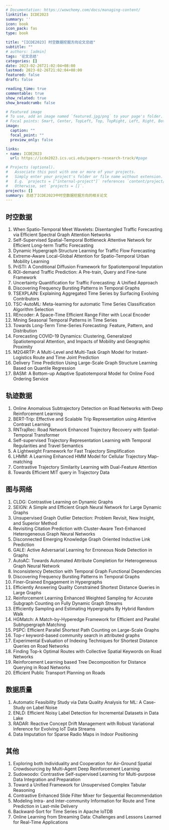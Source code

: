 ```yaml
---
# Documentation: https://wowchemy.com/docs/managing-content/
linktitle: ICDE2023
summary: ''
icon: book
icon_pack: fas
type: book

title: "[ICDE2023] 时空数据挖掘方向论文总结"
subtitle: ""
# authors: [admin]
tags: '论文总结'
categories: []
date: 2023-02-26T21:02:04+08:00
lastmod: 2023-02-26T21:02:04+08:00
featured: false
draft: false

reading_time: true
commentable: true
show_related: true
show_breadcrumb: false

# Featured image
# To use, add an image named `featured.jpg/png` to your page's folder.
# Focal points: Smart, Center, TopLeft, Top, TopRight, Left, Right, BottomLeft, Bottom, BottomRight.
image:
  caption: ""
  focal_point: ""
  preview_only: false

links:
- name: ICDE2023
  url: https://icde2023.ics.uci.edu/papers-research-track/#page

# Projects (optional).
#   Associate this post with one or more of your projects.
#   Simply enter your project's folder or file name without extension.
#   E.g. `projects = ["internal-project"]` references `content/project/deep-learning/index.md`.
#   Otherwise, set `projects = []`.
projects: []
summary: 总结了ICDE2023中时空数据挖掘方向的相关论文
---
```


## 时空数据

1. When Spatio-Temporal Meet Wavelets: Disentangled Traffic Forecasting via Efficient Spectral Graph Attention Networks
2. Self-Supervised Spatial-Temporal Bottleneck Attentive Network for Efficient Long-term Traffic Forecasting
3. Dynamic Hypergraph Structure Learning for Traffic Flow Forecasting
4. Extreme-Aware Local-Global Attention for Spatio-Temporal Urban Mobility Learning
5. PriSTI: A Conditional Diffusion Framework for Spatiotemporal Imputation
6. ROI-demand Traffic Prediction: A Pre-train, Query and Fine-tune Framework
7. Uncertainty Quantification for Traffic Forecasting: A Unified Approach
8. Discovering Frequency Bursting Patterns in Temporal Graphs
9. TSEXPLAIN: Explaining Aggregated Time Series by Surfacing Evolving Contributors
10. TSC-AutoML: Meta-learning for automatic Time Series Classification Algorithm Selection
11. REncoder: A Space-Time Efficient Range Filter with Local Encoder
12. Mining Seasonal Temporal Patterns in Time Series
13. Towards Long-Term Time-Series Forecasting: Feature, Pattern, and Distribution
14. Forecasting COVID-19 Dynamics: Clustering, Generalized Spatiotemporal Attention, and Impacts of Mobility and Geographic Proximity
15. M2G4RTP: A Multi-Level and Multi-Task Graph Model for Instant-Logistics Route and Time Joint Prediction
16. Delivery Time Prediction Using Large-Scale Graph Structure Learning Based on Quantile Regression
17. BASM: A Bottom-up Adaptive Spatiotemporal Model for Online Food Ordering Service

## 轨迹数据

1. Online Anomalous Subtrajectory Detection on Road Networks with Deep Reinforcement Learning
2. BERT-Trip: Effective and Scalable Trip Representation using Attentive Contrast Learning
3. RNTrajRec: Road Network Enhanced Trajectory Recovery with Spatial-Temporal Transformer
4. Self-supervised Trajectory Representation Learning with Temporal Regularities and Travel Semantics
5. A Lightweight Framework for Fast Trajectory Simplification
6. LHMM: A Learning Enhanced HMM Model for Cellular Trajectory Map-matching
7. Contrastive Trajectory Similarity Learning with Dual-Feature Attention
8. Towards Efficient MIT query in Trajectory Data

## 图与网络

1. CLDG: Contrastive Learning on Dynamic Graphs
2. SEIGN: A Simple and Efficient Graph Neural Network for Large Dynamic Graphs
3. Unsupervised Graph Outlier Detection: Problem Revisit, New Insight, and Superior Method
4. Revisiting Citation Prediction with Cluster-Aware Text-Enhanced Heterogeneous Graph Neural Networks
5. Disconnected Emerging Knowledge Graph Oriented Inductive Link Prediction
6. GALE: Active Adversarial Learning for Erroneous Node Detection in Graphs
7. AutoAC: Towards Automated Attribute Completion for Heterogeneous Graph Neural Network
8. Inconsistency Detection with Temporal Graph Functional Dependencies
9. Discovering Frequency Bursting Patterns in Temporal Graphs
10. Finer-Grained Engagement in Hypergraphs
11. Efficiently Answering Quality Constrained Shortest Distance Queries in Large Graphs
12. Reinforcement Learning Enhanced Weighted Sampling for Accurate Subgraph Counting on Fully Dynamic Graph Streams
13. Efficiently Sampling and Estimating Hypergraphs By Hybrid Random Walk
14. HGMatch: A Match-by-Hyperedge Framework for Efficient and Parallel Subhypergraph Matching
15. PSPC: Efficient Parallel Shortest Path Counting on Large-Scale Graphs
16. Top-r keyword-based community search in attributed graphs
17. Experimental Evaluation of Indexing Techniques for Shortest Distance Queries on Road Networks
18. Finding Top-k Optimal Routes with Collective Spatial Keywords on Road Networks
19. Reinforcement Learning based Tree Decomposition for Distance Querying in Road Networks
20. Efficient Public Transport Planning on Roads

## 数据质量

1. Automatic Feasibility Study via Data Quality Analysis for ML: A Case-Study on Label Noise
2. ENLD: Efficient Noisy Label Detection for Incremental Datasets in Data Lake
3. RADAR: Reactive Concept Drift Management with Robust Variational Inference for Evolving IoT Data Streams
4. Data Imputation for Sparse Radio Maps in Indoor Positioning

## 其他

1. Exploring both Individuality and Cooperation for Air-Ground Spatial Crowdsourcing by Multi-Agent Deep Reinforcement Learning
2. Sudowoodo: Contrastive Self-supervised Learning for Multi-purpose Data Integration and Preparation
3. Toward a Unified Framework for Unsupervised Complex Tabular Reasoning
4. Contrastive Enhanced Slide Filter Mixer for Sequential Recommendation
5. Modeling Intra- and Inter-community Information for Route and Time Prediction in Last-mile Delivery
6. Backward-Sort for Time Series in Apache IoTDB
7. Online Learning from Streaming Data: Challenges and Lessons Learned for Real-Time Applications

